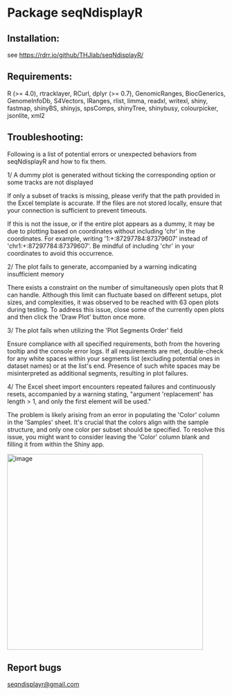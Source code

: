 # Package seqNdisplayR

## Installation:

see https://rdrr.io/github/THJlab/seqNdisplayR/

## Requirements:
R (>= 4.0), 
rtracklayer, 
RCurl, 
dplyr (>= 0.7), 
GenomicRanges, 
BiocGenerics,
GenomeInfoDb,
S4Vectors,
IRanges,
rlist,
limma,
readxl,
writexl,
shiny,
fastmap,
shinyBS,
shinyjs,
spsComps,
shinyTree,
shinybusy,
colourpicker,
jsonlite,
xml2

## Troubleshooting:

Following is a list of potential errors or unexpected behaviors from seqNdisplayR and how to fix them.

1/ A dummy plot is generated without ticking the corresponding option or some tracks are not displayed

If only a subset of tracks is missing, please verify that the path provided in the Excel template is accurate. If the files are not stored locally, ensure that your connection is sufficient to prevent timeouts.

If this is not the issue, or if the entire plot appears as a dummy, it may be due to plotting based on coordinates without including 'chr' in the coordinates. For example, writing '1:+:87297784:87379607' instead of 'chr1:+:87297784:87379607'. Be mindful of including 'chr' in your coordinates to avoid this occurrence.

2/ The plot fails to generate, accompanied by a warning indicating insufficient memory

There exists a constraint on the number of simultaneously open plots that R can handle. Although this limit can fluctuate based on different setups, plot sizes, and complexities, it was observed to be reached with 63 open plots during testing.
To address this issue, close some of the currently open plots and then click the 'Draw Plot' button once more.

3/ The plot fails when utilizing the 'Plot Segments Order' field

Ensure compliance with all specified requirements, both from the hovering tooltip and the console error logs.
If all requirements are met, double-check for any white spaces within your segments list (excluding potential ones in dataset names) or at the list's end. Presence of such white spaces may be misinterpreted as additional segments, resulting in plot failures.

4/ The Excel sheet import encounters repeated failures and continuously resets, accompanied by a warning stating, "argument 'replacement' has length > 1, and only the first element will be used."

The problem is likely arising from an error in populating the 'Color' column in the 'Samples' sheet. It's crucial that the colors align with the sample structure, and only one color per subset should be specified. To resolve this issue, you might want to consider leaving the 'Color' column blank and filling it from within the Shiny app.

<img width="452" alt="image" src="https://github.com/THJlab/seqNdisplayR/assets/95024722/0cde9772-8cdd-4f8a-94aa-e7bdba4f3b6f">


## Report bugs
seqndisplayr@gmail.com

